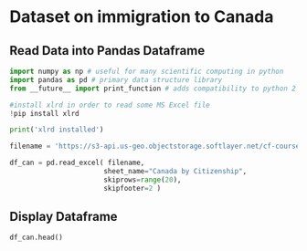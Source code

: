 # Dataset on immigration to Canada

## Read Data into Pandas Dataframe
```python
import numpy as np # useful for many scientific computing in python
import pandas as pd # primary data structure library
from __future__ import print_function # adds compatibility to python 2
```

```python
#install xlrd in order to read some MS Excel file
!pip install xlrd

print('xlrd installed')

```

```python
filename = 'https://s3-api.us-geo.objectstorage.softlayer.net/cf-courses-data/CognitiveClass/DV0101EN/labs/Data_Files/Canada.xlsx' 

df_can = pd.read_excel( filename, 
					   sheet_name="Canada by Citizenship", 
					   skiprows=range(20), 
					   skipfooter=2 )

```

## Display Dataframe
```python
df_can.head()

```


